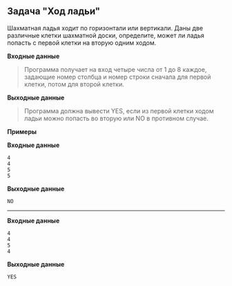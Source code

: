 ## Задача "Ход ладьи"

Шахматная ладья ходит по горизонтали или вертикали. Даны две различные клетки шахматной доски, определите, может ли ладья попасть с первой клетки на вторую одним ходом.

**Входные данные**

>Программа получает на вход четыре числа от 1 до 8 каждое, задающие номер столбца и номер строки сначала для первой клетки, потом для второй клетки.

**Выходные данные**

>Программа должна вывести YES, если из первой клетки ходом ладьи можно попасть во вторую или NO в противном случае.

**Примеры**

**Входные данные**
```
4
4
5
5
```
**Выходные данные**
```
NO
```
---
**Входные данные**
```
4
4
5
4
```
**Выходные данные**
```
YES
```